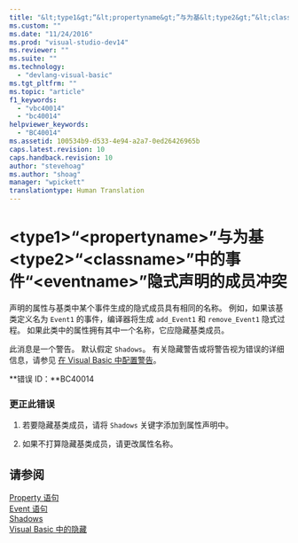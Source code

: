 ```yaml
---
title: "&lt;type1&gt;“&lt;propertyname&gt;”与为基&lt;type2&gt;“&lt;classname&gt;”中的事件“&lt;eventname&gt;”隐式声明的成员冲突 | Microsoft Docs"
ms.custom: ""
ms.date: "11/24/2016"
ms.prod: "visual-studio-dev14"
ms.reviewer: ""
ms.suite: ""
ms.technology: 
  - "devlang-visual-basic"
ms.tgt_pltfrm: ""
ms.topic: "article"
f1_keywords: 
  - "vbc40014"
  - "bc40014"
helpviewer_keywords: 
  - "BC40014"
ms.assetid: 100534b9-d533-4e94-a2a7-0ed26426965b
caps.latest.revision: 10
caps.handback.revision: 10
author: "stevehoag"
ms.author: "shoag"
manager: "wpickett"
translationtype: Human Translation
---
```

# &lt;type1&gt;“&lt;propertyname&gt;”与为基&lt;type2&gt;“&lt;classname&gt;”中的事件“&lt;eventname&gt;”隐式声明的成员冲突
声明的属性与基类中某个事件生成的隐式成员具有相同的名称。 例如，如果该基类定义名为 `Event1` 的事件，编译器将生成 `add_Event1` 和 `remove_Event1` 隐式过程。 如果此类中的属性拥有其中一个名称，它应隐藏基类成员。  
  
 此消息是一个警告。 默认假定 `Shadows`。 有关隐藏警告或将警告视为错误的详细信息，请参见 [在 Visual Basic 中配置警告](/visual-studio/ide/configuring-warnings-in-visual-basic)。  
  
 **错误 ID：**BC40014  
  
### 更正此错误  
  
1.  若要隐藏基类成员，请将 `Shadows` 关键字添加到属性声明中。  
  
2.  如果不打算隐藏基类成员，请更改属性名称。  
  
## 请参阅  
 [Property 语句](../../visual-basic/language-reference/statements/property-statement.md)   
 [Event 语句](../../visual-basic/language-reference/statements/event-statement.md)   
 [Shadows](../../visual-basic/language-reference/modifiers/shadows.md)   
 [Visual Basic 中的隐藏](../../visual-basic/programming-guide/language-features/declared-elements/shadowing.md)